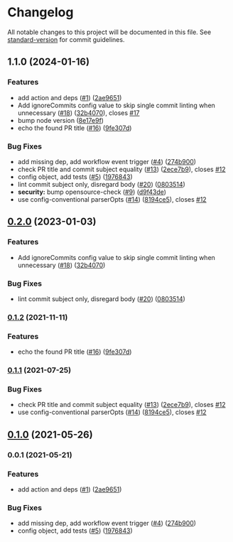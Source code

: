# Changelog

All notable changes to this project will be documented in this file. See [standard-version](https://github.com/conventional-changelog/standard-version) for commit guidelines.

## 1.1.0 (2024-01-16)


### Features

* add action and deps ([#1](https://github.com/CondeNast/conventional-pull-request/issues/1)) ([2ae9651](https://github.com/CondeNast/conventional-pull-request/commit/2ae9651614d7ddb446207063dfb4b47abdeced61))
* Add ignoreCommits config value to skip single commit linting when unnecessary ([#18](https://github.com/CondeNast/conventional-pull-request/issues/18)) ([32b4070](https://github.com/CondeNast/conventional-pull-request/commit/32b40700c0bfac3461112cda5ac97c61148a57c8)), closes [#17](https://github.com/CondeNast/conventional-pull-request/issues/17)
* bump node version ([8e17e9f](https://github.com/CondeNast/conventional-pull-request/commit/8e17e9f2c854fc74e444daba3f33c913e00b4ba5))
* echo the found PR title ([#16](https://github.com/CondeNast/conventional-pull-request/issues/16)) ([9fe307d](https://github.com/CondeNast/conventional-pull-request/commit/9fe307d4fdb5c23c67a3563d3da40923ea0dd406))


### Bug Fixes

* add missing dep, add workflow event trigger ([#4](https://github.com/CondeNast/conventional-pull-request/issues/4)) ([274b900](https://github.com/CondeNast/conventional-pull-request/commit/274b900a42d548f09d45afebdcd2caf346727021))
* check PR title and commit subject equality ([#13](https://github.com/CondeNast/conventional-pull-request/issues/13)) ([2ece7b9](https://github.com/CondeNast/conventional-pull-request/commit/2ece7b9853f4694626250e611203e474911f803d)), closes [#12](https://github.com/CondeNast/conventional-pull-request/issues/12)
* config object, add tests ([#5](https://github.com/CondeNast/conventional-pull-request/issues/5)) ([1976843](https://github.com/CondeNast/conventional-pull-request/commit/1976843e827f46e4799ff540e65acc2ce6a4fe61))
* lint commit subject only, disregard body ([#20](https://github.com/CondeNast/conventional-pull-request/issues/20)) ([0803514](https://github.com/CondeNast/conventional-pull-request/commit/0803514b8fc100e9174110f9455779fdb36a5b64))
* **security:** bump opensource-check ([#9](https://github.com/CondeNast/conventional-pull-request/issues/9)) ([d9f43de](https://github.com/CondeNast/conventional-pull-request/commit/d9f43de92ad6d11d8b8a45ab55936db60e032c3a))
* use config-conventional parserOpts ([#14](https://github.com/CondeNast/conventional-pull-request/issues/14)) ([8194ce5](https://github.com/CondeNast/conventional-pull-request/commit/8194ce551261c4cb3687da8213b35915571c25c1)), closes [#12](https://github.com/CondeNast/conventional-pull-request/issues/12)

## [0.2.0](https://github.com/CondeNast/conventional-pull-request-action/compare/v0.1.2...v0.2.0) (2023-01-03)


### Features

* Add ignoreCommits config value to skip single commit linting when unnecessary ([#18](https://github.com/CondeNast/conventional-pull-request-action/issues/18)) ([32b4070](https://github.com/CondeNast/conventional-pull-request-action/commit/32b40700c0bfac3461112cda5ac97c61148a57c8))


### Bug Fixes

* lint commit subject only, disregard body ([#20](https://github.com/CondeNast/conventional-pull-request-action/issues/20)) ([0803514](https://github.com/CondeNast/conventional-pull-request-action/commit/0803514b8fc100e9174110f9455779fdb36a5b64))

### [0.1.2](https://github.com/CondeNast/conventional-pull-request/compare/v0.1.1...v0.1.2) (2021-11-11)


### Features

* echo the found PR title ([#16](https://github.com/CondeNast/conventional-pull-request/issues/16)) ([9fe307d](https://github.com/CondeNast/conventional-pull-request/commit/9fe307d4fdb5c23c67a3563d3da40923ea0dd406))

### [0.1.1](https://github.com/CondeNast/conventional-pull-request/compare/v0.1.0...v0.1.1) (2021-07-25)


### Bug Fixes

* check PR title and commit subject equality ([#13](https://github.com/CondeNast/conventional-pull-request/issues/13)) ([2ece7b9](https://github.com/CondeNast/conventional-pull-request/commit/2ece7b9853f4694626250e611203e474911f803d)), closes [#12](https://github.com/CondeNast/conventional-pull-request/issues/12)
* use config-conventional parserOpts ([#14](https://github.com/CondeNast/conventional-pull-request/issues/14)) ([8194ce5](https://github.com/CondeNast/conventional-pull-request/commit/8194ce551261c4cb3687da8213b35915571c25c1)), closes [#12](https://github.com/CondeNast/conventional-pull-request/issues/12)

## [0.1.0](https://github.com/CondeNast/conventional-pull-request/compare/v0.0.2...v0.1.0) (2021-05-26)

### 0.0.1 (2021-05-21)


### Features

* add action and deps ([#1](https://github.com/CondeNast/conventional-pull-request/issues/1)) ([2ae9651](https://github.com/CondeNast/conventional-pull-request/commit/2ae9651614d7ddb446207063dfb4b47abdeced61))


### Bug Fixes

* add missing dep, add workflow event trigger ([#4](https://github.com/CondeNast/conventional-pull-request/issues/4)) ([274b900](https://github.com/CondeNast/conventional-pull-request/commit/274b900a42d548f09d45afebdcd2caf346727021))
* config object, add tests ([#5](https://github.com/CondeNast/conventional-pull-request/issues/5)) ([1976843](https://github.com/CondeNast/conventional-pull-request/commit/1976843e827f46e4799ff540e65acc2ce6a4fe61))
